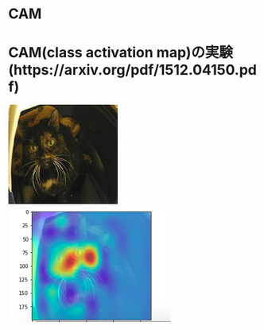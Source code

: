 # CAM
<h1>CAM(class activation map)の実験(https://arxiv.org/pdf/1512.04150.pdf)</h1>


![猫](https://github.com/Tetsuya-Nishikawa/CAM/blob/master/cat.jpg)
![ヒートマップ](https://github.com/Tetsuya-Nishikawa/CAM/blob/master/スクリーンショット%202020-06-06%2011.18.48.png)
